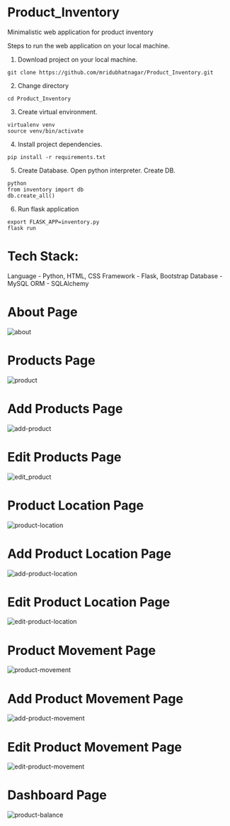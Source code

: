 # Product_Inventory
Minimalistic web application for product inventory

Steps to run the web application on your local machine.

1. Download project on your local machine.
```
git clone https://github.com/mridubhatnagar/Product_Inventory.git
```
2. Change directory
```
cd Product_Inventory
```
3. Create virtual environment. 
```
virtualenv venv
source venv/bin/activate
```
4. Install project dependencies.
```
pip install -r requirements.txt
```
5. Create Database. Open python interpreter. Create DB.
```
python
from inventory import db
db.create_all()
```

6. Run flask application 
```
export FLASK_APP=inventory.py
flask run
```

# Tech Stack:
Language - Python, HTML, CSS
Framework - Flask, Bootstrap
Database - MySQL
ORM - SQLAlchemy


# About Page
![about](https://user-images.githubusercontent.com/16894718/72667794-a1354a00-3a45-11ea-8892-8c3a448ecff6.png)

# Products Page
![product](https://user-images.githubusercontent.com/16894718/72667803-b316ed00-3a45-11ea-8b8b-9a40138fc7ad.png)

# Add Products Page
![add-product](https://user-images.githubusercontent.com/16894718/72667804-bc07be80-3a45-11ea-9eb8-4430d147f4bf.png)

# Edit Products Page
![edit_product](https://user-images.githubusercontent.com/16894718/72667807-c1650900-3a45-11ea-8ceb-2b550ca7af20.png)

# Product Location Page
![product-location](https://user-images.githubusercontent.com/16894718/72667817-d346ac00-3a45-11ea-8600-b1c571157cd9.png)

# Add Product Location Page
![add-product-location](https://user-images.githubusercontent.com/16894718/72667819-d80b6000-3a45-11ea-89bc-ea27fe53926a.png)

# Edit Product Location Page
![edit-product-location](https://user-images.githubusercontent.com/16894718/72667821-dc377d80-3a45-11ea-9908-2ad711a79003.png)

# Product Movement Page
![product-movement](https://user-images.githubusercontent.com/16894718/72667826-e8bbd600-3a45-11ea-802d-d128348ac2c5.png)

# Add Product Movement Page
![add-product-movement](https://user-images.githubusercontent.com/16894718/72667829-eeb1b700-3a45-11ea-90e1-1616c1289319.png)

# Edit Product Movement Page
![edit-product-movement](https://user-images.githubusercontent.com/16894718/72667831-f7a28880-3a45-11ea-9293-47aa1d388c85.png)

# Dashboard Page
![product-balance](https://user-images.githubusercontent.com/16894718/72667905-d1c9b380-3a46-11ea-9522-83bc1cc30719.png)
